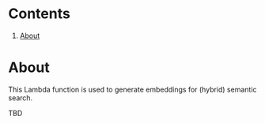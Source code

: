 # Contents

1. [About](#about)

# About

This Lambda function is used to generate embeddings for (hybrid) semantic search.

TBD
